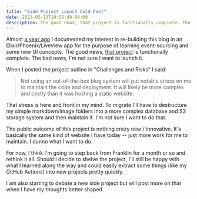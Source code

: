 ```yaml
---
title: "Side Project Launch Cold Feet"
date: 2023-05-13T19:55:49-04:00
description: The good news, that project is functionally complete. The bad news, I’m not sure I want to launch it.
---
```


Almost [a year ago](https://mikezornek.com/posts/2022/6/side-project-idea-audit/) I documented my interest in re-building this blog in an Elixir/Phoenix/LiveView app for the purpose of learning event-sourcing and some new UI concepts. The good news, [that project](https://github.com/zorn/franklin) is functionally complete. The bad news, I'm not sure I want to launch it.

When I posted the project outline in "Challenges and Risks" I said:

> Not using an out-of-the-box blog system will put notable stress on me to maintain the code and deployment. It will likely be more complex and costly than it was hosting a static website.

That stress is here and front in my mind. To migrate I'll have to destructure my simple markdown/image folders into a more complex database and S3 storage system and then maintain it. I'm not sure I want to do that.

The public outcome of this project is nothing crazy new / innovative. It's basically the same kind of website I have today -- just more work for me to maintain. I dunno what I want to do.

For now, I think I'm going to step back from Franklin for a month or so and rethink it all. Should I decide to shelve the project, I'll still be happy with what I learned along the way and could easily extract some things (like my GitHub Actions) into new projects pretty quickly.

I am also starting to debate a new side project but will post more on that when I have my thoughts better shaped.
